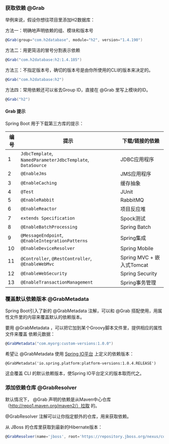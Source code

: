 ### 获取依赖  @Grab

举例来说，假设你想往项目里添加H2数据库：

方法一：明确地声明依赖的组、模块和版本号

```groovy
@Grab(group="com.h2database", module="h2", version="1.4.190")
```

方法二：用更简洁的冒号分割表示依赖

```groovy
@Grab("com.h2database:h2:1.4.185")
```

方法三：不指定版本号，确切的版本号是由你所使用的CLI的版本来决定的。

```groovy
@Grab("com.h2database:h2")
```

方法四：常用依赖还可以省去Group ID，直接在 @Grab 里写上模块的ID。

```groovy
@Grab("h2")
```

#### Grab 提示

Spring Boot 用于下载第三方库的提示：

| 编号 | 提示                                                       | 下载/链接的依赖           |
| ---- | ---------------------------------------------------------- | ------------------------- |
| 1    | `JdbcTemplate`, `NamedParameterJdbcTemplate`, `DataSource` | JDBC应用程序              |
| 2    | `@EnableJms`                                               | JMS应用程序               |
| 3    | `@EnableCaching`                                           | 缓存抽象                  |
| 4    | `@Test`                                                    | JUnit                     |
| 5    | `@EnableRabbit`                                            | RabbitMQ                  |
| 6    | `@EnableReactor`                                           | 项目反应堆                |
| 7    | `extends Specification`                                    | Spock测试                 |
| 8    | `@EnableBatchProcessing`                                   | Spring Batch              |
| 9    | `@MessageEndpoint`, `@EnableIntegrationPatterns`           | Spring集成                |
| 10   | `@EnableDeviceResolver`                                    | Spring Mobile             |
| 11   | `@Controller`, `@RestController`, `@EnableWebMvc`          | Spring MVC + 嵌入式Tomcat |
| 12   | `@EnableWebSecurity`                                       | Spring Security           |
| 13   | `@EnableTransactionManagement`                             | Spring事务管理            |

### 覆盖默认依赖版本  @GrabMetadata 

Spring Boot引入了新的 @GrabMetadata 注解，可以和 @Grab 搭配使用，用属性文件里的内容来覆盖默认的依赖版本。

要用 @GrabMetadata ，可以把它加到某个Groovy脚本文件里，提供相应的属性文件来覆盖
依赖元数据：

```groovy
@GrabMetadata("com.myorg:custom-versions:1.0.0")
```

希望让 @GrabMetadata 使用 [Spring IO平台](http://platform.spring.io/platform/) 上定义的依赖版本：

```
@GrabMetadata('io.spring.platform:platform-versions:1.0.4.RELEASE')
```

这会覆盖 CLI 的默认依赖版本，使Spring IO平台定义的版本取而代之。

### 添加依赖仓库 @GrabResolver

默认情况下， @Grab 声明的依赖是从Maven中心仓库（http://repo1.maven.org/maven2/）拉取
的。

@GrabResolver 注解可以让你指定额外的仓库，用来获取依赖。

从 JBoss 的仓库里获取到最新的Hibernate版本：

```groovy
@GrabResolver(name='jboss', root='https://repository.jboss.org/nexus/content/groups/public-jboss')
```



